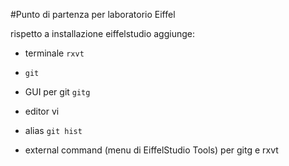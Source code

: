 #Punto di partenza per laboratorio Eiffel

rispetto a installazione eiffelstudio aggiunge:

* terminale  `rxvt`
* `git`
* GUI per git `gitg`
* editor vi

* alias `git hist` 
* external command (menu di EiffelStudio  Tools) per gitg e rxvt

